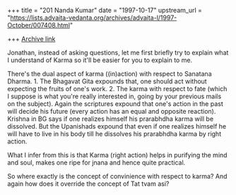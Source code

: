 +++
title = "201 Nanda Kumar"
date = "1997-10-17"
upstream_url = "https://lists.advaita-vedanta.org/archives/advaita-l/1997-October/007408.html"

+++
[Archive link](https://lists.advaita-vedanta.org/archives/advaita-l/1997-October/007408.html)

Jonathan, instead of asking questions, let me first briefly try to explain
what I understand of Karma so it'll be easier for you to explain to me.

There's the dual aspect of karma ((in)action) with respect to Sanatana
Dharma. 1. The Bhagavat Gita expounds that, one should act without
expecting the fruits of one's work. 2. The karma with respect to fate
(which I suppose is what you're really interested in, going by your
previous mails on the subject). Again the scriptures expound that one's
action in the past will decide his future (every action has an equal and
opposite reaction). Krishna in BG says if one realizes himself his
prarabhdha karma will be dissolved. But the Upanishads expound that
even if one realizes himself he will have to live in his body till he
dissolves his prarabhdha karma by right action.

What I infer from this is that Karma (right action) helps in purifying the
mind and soul, makes one ripe for jnana and hence quite practical.

So where exactly is the concept of convinience with respect to karma?
And again how does it override the concept of Tat tvam asi?

